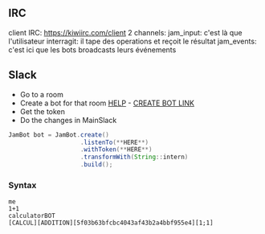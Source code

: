 ## IRC
client IRC: https://kiwiirc.com/client
2 channels:
jam_input: c'est là que l'utilisateur interragit: il tape des operations et reçoit le résultat
jam_events: c'est ici que les bots broadcasts leurs événements

## Slack

- Go to a room
- Create a bot for that room [HELP](https://api.slack.com/bot-users) - [CREATE BOT LINK](https://my.slack.com/services/new/bot)
- Get the token
- Do the changes in MainSlack
```java
JamBot bot = JamBot.create()
                    .listenTo(**HERE**)
                    .withToken(**HERE**)
                    .transformWith(String::intern)
                    .build();
```

### Syntax

```
me
1+1
calculatorBOT
[CALCUL][ADDITION][5f03b63bfcbc4043af43b2a4bbf955e4][1;1]
```

